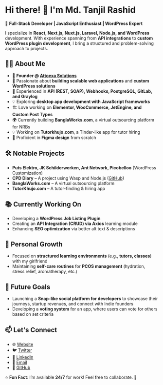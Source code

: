 # Hi there! 👋 I'm Md. Tanjil Rashid

🚀 **Full-Stack Developer | JavaScript Enthusiast | WordPress Expert**

I specialize in **React, Next.js, Nuxt.js, Laravel, Node.js, and WordPress** development. With experience spanning from **API integrations** to **custom WordPress plugin development**, I bring a structured and problem-solving approach to projects.

## 👨‍💻 About Me
- 💼 **Founder @ [Attoexa Solutions](https://attoexasolutions.com/)**
- 🎯 Passionate about **building scalable web applications** and **custom WordPress solutions**
- 🔧 Experienced in **API (REST, SOAP), Webhooks, PostgreSQL, GitLab, and Graylog**
- 💡 Exploring **desktop app development with JavaScript frameworks**
- 🏗️ Love working on **Elementor, WooCommerce, JetEngine, and Custom Post Types**
- 🌍 Currently building **BanglaWorks.com**, a virtual outsourcing platform for NRBs
- 💡 Working on **Tutorkhujo.com**, a Tinder-like app for tutor hiring
- 🎨 Proficient in **Figma design** from scratch

## 🛠️ Notable Projects
- **Puts Elektro, JK Schilderwerken, Ant Network, Picobelloo** (WordPress Customization)
- **CPD Diary** – A project using Wasp and Node.js ([GitHub](https://github.com/TanjilRashid/cpddiary.git))
- **BanglaWorks.com** – A virtual outsourcing platform
- **TutorKhujo.com** – A tutor-finding & hiring app

## 📚 Currently Working On
- Developing a **WordPress Job Listing Plugin**
- Creating an **API Integration (CRUD) via Axios** learning module
- Enhancing **SEO optimization** via better alt text & descriptions

## 🌱 Personal Growth
- Focused on **structured learning environments** (e.g., **tutors, classes**) with my girlfriend
- Maintaining **self-care routines** for **PCOS management** (hydration, stress relief, aromatherapy, etc.)

## 🚀 Future Goals
- Launching a **Snap-like social platform for developers** to showcase their journeys, startup revenues, and connect with Indie founders
- Developing a **voting system** for an app, where users can vote for others based on set criteria

## 📫 Let's Connect
- 🌐 [Website](https://attoexasolutions.com/)
- 🐦 [Twitter](https://twitter.com/TanjilRashid)
- 💼 [LinkedIn](https://www.linkedin.com/in/tanjilrashid/)
- 📧 [Email](mailto:tanjilrashid.dev@gmail.com)
- 🔗 [GitHub](https://github.com/TanjilRashid)

⭐ **Fun Fact**: I’m available **24/7** for work! Feel free to collaborate. 🤝
